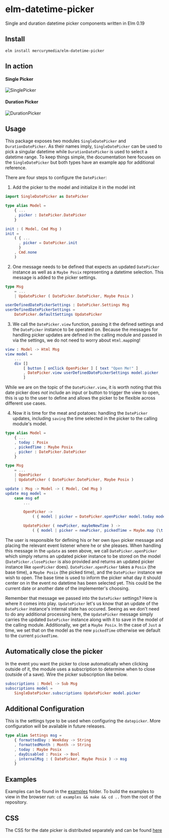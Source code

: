 # elm-datetime-picker
Single and duration datetime picker components written in Elm 0.19

## Install

`elm install mercurymedia/elm-datetime-picker`

## In action

#### Single Picker

![SinglePicker](https://user-images.githubusercontent.com/20546636/64876897-82b2e280-d650-11e9-8b36-5609125b1665.gif)

#### Duration Picker

![DurationPicker](https://user-images.githubusercontent.com/20546636/64876920-91999500-d650-11e9-8f56-3088930b64f7.gif)

## Usage

This package exposes two modules `SingleDatePicker` and `DurationDatePicker`. As their names imply, `SingleDatePicker` can be used to pick a singular datetime while `DurationDatePicker` is used to select a datetime range. To keep things simple, the documentation here focuses on the `SingleDatePicker` but both types have an example app for additional reference.

There are four steps to configure the `DatePicker`:

1) Add the picker to the model and initialize it in the model init

```elm
import SingleDatePicker as DatePicker

type alias Model =
    { ...
    , picker : DatePicker.DatePicker
    }

init : ( Model, Cmd Msg )
init =
    ( { ...
      , picker = DatePicker.init
      }
    , Cmd.none
    )
```

2) One message needs to be defined that expects an updated `DatePicker` instance as well as a `Maybe Posix` representing a datetime selection. This message is added to the picker settings.

```elm
type Msg
    = ...
    | UpdatePicker ( DatePicker.DatePicker, Maybe Posix )

userDefinedDatePickerSettings : DatePicker.Settings Msg
userDefinedDatePickerSettings =
    DatePicker.defaultSettings UpdatePicker
```
    
3) We call the `DatePicker.view` function, passing it the defined settings and the `DatePicker` instance to be operated on. Because the messages for handling picker updates are defined in the calling module and passed in via the settings, we do not need to worry about `Html.map`ping!

```elm
view : Model -> Html Msg
view model =
    ...
    div []
        [ button [ onClick OpenPicker ] [ text "Open Me!" ]
        , DatePicker.view userDefinedDatePickerSettings model.picker
        ]
```

While we are on the topic of the `DatePicker.view`, it is worth noting that this date picker does _not_ include an input or button to trigger the view to open, this is up to the user to define and allows the picker to be flexible across different use cases.


4) Now it is time for the meat and potatoes: handling the `DatePicker` updates, including `saving` the time selected in the picker to the calling module's model.

```elm
type alias Model =
    { ...
    , today : Posix
    , pickedTime : Maybe Posix
    , picker : DatePicker.DatePicker
    }

type Msg
    = ...
    | OpenPicker
    | UpdatePicker ( DatePicker.DatePicker, Maybe Posix )

update : Msg -> Model -> ( Model, Cmd Msg )
update msg model =
    case msg of
        ...

        OpenPicker ->
            ( { model | picker = DatePicker.openPicker model.today model.pickedTime model.picker }, Cmd.none )

        UpdatePicker ( newPicker, maybeNewTime ) ->
            ( { model | picker = newPicker, pickedTime = Maybe.map (\t -> Just t) maybeNewTime |> Maybe.withDefault model.pickedTime }, Cmd.none )
```

The user is responsible for defining his or her own `Open` picker message and placing the relevant event listener where he or she pleases. When handling this message in the `update` as seen above, we call `DatePicker.openPicker` which simply returns an updated picker instance to be stored on the model (`DatePicker.closePicker` is also provided and returns an updated picker instance like `openPicker` does). `DatePicker.openPicker` takes a `Posix` (the base time), a `Maybe Posix` (the picked time), and the `DatePicker` instance we wish to open. The base time is used to inform the picker what day it should center on in the event no datetime has been selected yet. This could be the current date or another date of the implementer's choosing.

Remember that message we passed into the `DatePicker` settings? Here is where it comes into play. `UpdatePicker` let's us know that an update of the `DatePicker` instance's internal state has occured. Seeing as we don't need to do any additional processing here, the `UpdatePicker` message simply carries the updated `DatePicker` instance along with it to save in the model of the calling module. Additionally, we get a `Maybe Posix`. In the case of `Just` a time, we set that on the model as the new `pickedTime` otherwise we default to the current `pickedTime`.

## Automatically close the picker

In the event you want the picker to close automatically when clicking outside of it, the module uses a subscription to determine when to close (outside of a save). Wire the picker subscription like below.

```elm
subscriptions : Model -> Sub Msg
subscriptions model =
    SingleDatePicker.subscriptions UpdatePicker model.picker
```

## Additional Configuration

This is the settings type to be used when configuring the `datepicker`. More configuration will be available in future releases.

```elm
type alias Settings msg =
    { formattedDay : Weekday -> String
    , formattedMonth : Month -> String
    , today : Maybe Posix
    , dayDisabled : Posix -> Bool
    , internalMsg : ( DatePicker, Maybe Posix ) -> msg
    }
```

## Examples

Examples can be found in the [examples](https://github.com/mercurymedia/elm-datetime-picker/tree/master/examples) folder. To build the examples to view in the browser run: `cd examples && make && cd ..` from the root of the repository.

## CSS

The CSS for the date picker is distributed separately and can be found [here](https://github.com/mercurymedia/elm-datetime-picker/tree/master/css)
